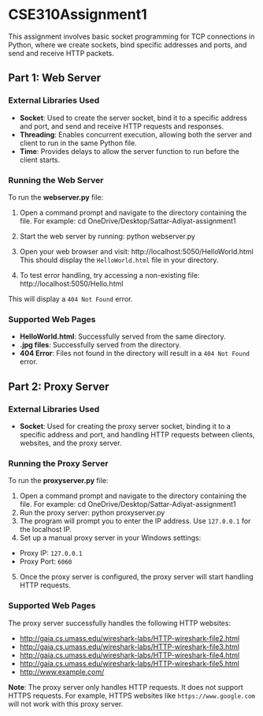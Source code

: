 # CSE310Assignment1

This assignment involves basic socket programming for TCP connections in Python, where we create sockets, bind specific addresses and ports, and send and receive HTTP packets.

## Part 1: Web Server

### External Libraries Used
- **Socket**: Used to create the server socket, bind it to a specific address and port, and send and receive HTTP requests and responses.
- **Threading**: Enables concurrent execution, allowing both the server and client to run in the same Python file.
- **Time**: Provides delays to allow the server function to run before the client starts.

### Running the Web Server

To run the **webserver.py** file:
1. Open a command prompt and navigate to the directory containing the file. For example:
cd OneDrive/Desktop/Sattar-Adiyat-assignment1
2. Start the web server by running:
python webserver.py
3. Open your web browser and visit:
http://localhost:5050/HelloWorld.html
This should display the `HelloWorld.html` file in your directory.

4. To test error handling, try accessing a non-existing file:
http://localhost:5050/Hello.html

This will display a `404 Not Found` error.

### Supported Web Pages

- **HelloWorld.html**: Successfully served from the same directory.
- **.jpg files**: Successfully served from the directory.
- **404 Error**: Files not found in the directory will result in a `404 Not Found` error.

## Part 2: Proxy Server

### External Libraries Used
- **Socket**: Used for creating the proxy server socket, binding it to a specific address and port, and handling HTTP requests between clients, websites, and the proxy server.

### Running the Proxy Server

To run the **proxyserver.py** file:
1. Open a command prompt and navigate to the directory containing the file. For example:
cd OneDrive/Desktop/Sattar-Adiyat-assignment1
2. Run the proxy server:
python proxyserver.py
3. The program will prompt you to enter the IP address. Use `127.0.0.1` for the localhost IP.
4. Set up a manual proxy server in your Windows settings:
- Proxy IP: `127.0.0.1`
- Proxy Port: `6060`

5. Once the proxy server is configured, the proxy server will start handling HTTP requests.

### Supported Web Pages

The proxy server successfully handles the following HTTP websites:
- http://gaia.cs.umass.edu/wireshark-labs/HTTP-wireshark-file2.html
- http://gaia.cs.umass.edu/wireshark-labs/HTTP-wireshark-file3.html
- http://gaia.cs.umass.edu/wireshark-labs/HTTP-wireshark-file4.html
- http://gaia.cs.umass.edu/wireshark-labs/HTTP-wireshark-file5.html
- http://www.example.com/

**Note**: The proxy server only handles HTTP requests. It does not support HTTPS requests. For example, HTTPS websites like `https://www.google.com` will not work with this proxy server.
